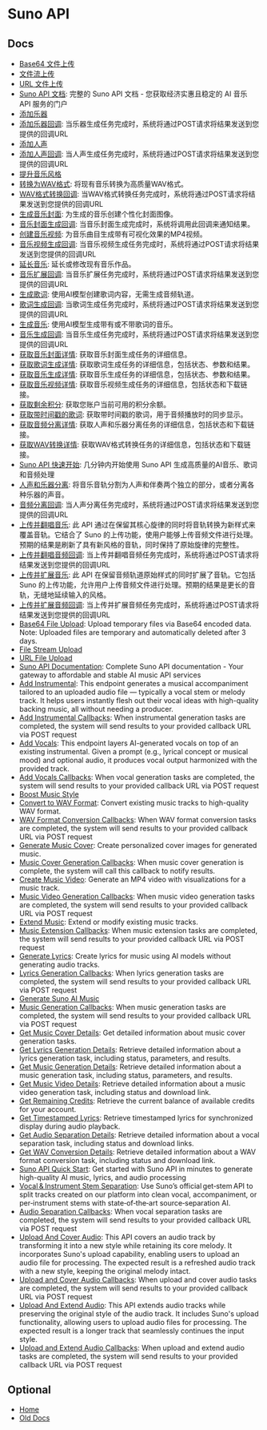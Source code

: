 # Suno API

## Docs

- [Base64 文件上传](https://docs.sunoapi.org/cn/file-upload-api/upload-file-base-64.md)
- [文件流上传](https://docs.sunoapi.org/cn/file-upload-api/upload-file-stream.md)
- [URL 文件上传](https://docs.sunoapi.org/cn/file-upload-api/upload-file-url.md)
- [Suno API 文档](https://docs.sunoapi.org/cn/index.md): 完整的 Suno API 文档 - 您获取经济实惠且稳定的 AI 音乐 API 服务的门户
- [添加乐器](https://docs.sunoapi.org/cn/suno-api/add-instrumental.md)
- [添加乐器回调](https://docs.sunoapi.org/cn/suno-api/add-instrumental-callbacks.md): 当乐器生成任务完成时，系统将通过POST请求将结果发送到您提供的回调URL
- [添加人声](https://docs.sunoapi.org/cn/suno-api/add-vocals.md)
- [添加人声回调](https://docs.sunoapi.org/cn/suno-api/add-vocals-callbacks.md): 当人声生成任务完成时，系统将通过POST请求将结果发送到您提供的回调URL
- [提升音乐风格](https://docs.sunoapi.org/cn/suno-api/boost-music-style.md)
- [转换为WAV格式](https://docs.sunoapi.org/cn/suno-api/convert-to-wav-format.md): 将现有音乐转换为高质量WAV格式。
- [WAV格式转换回调](https://docs.sunoapi.org/cn/suno-api/convert-to-wav-format-callbacks.md): 当WAV格式转换任务完成时，系统将通过POST请求将结果发送到您提供的回调URL
- [生成音乐封面](https://docs.sunoapi.org/cn/suno-api/cover-suno.md): 为生成的音乐创建个性化封面图像。
- [音乐封面生成回调](https://docs.sunoapi.org/cn/suno-api/cover-suno-callbacks.md): 当音乐封面生成完成时，系统将调用此回调来通知结果。
- [创建音乐视频](https://docs.sunoapi.org/cn/suno-api/create-music-video.md): 为音乐曲目生成带有可视化效果的MP4视频。
- [音乐视频生成回调](https://docs.sunoapi.org/cn/suno-api/create-music-video-callbacks.md): 当音乐视频生成任务完成时，系统将通过POST请求将结果发送到您提供的回调URL
- [延长音乐](https://docs.sunoapi.org/cn/suno-api/extend-music.md): 延长或修改现有音乐作品。
- [音乐扩展回调](https://docs.sunoapi.org/cn/suno-api/extend-music-callbacks.md): 当音乐扩展任务完成时，系统将通过POST请求将结果发送到您提供的回调URL
- [生成歌词](https://docs.sunoapi.org/cn/suno-api/generate-lyrics.md): 使用AI模型创建歌词内容，无需生成音频轨道。
- [歌词生成回调](https://docs.sunoapi.org/cn/suno-api/generate-lyrics-callbacks.md): 当歌词生成任务完成时，系统将通过POST请求将结果发送到您提供的回调URL
- [生成音乐](https://docs.sunoapi.org/cn/suno-api/generate-music.md): 使用AI模型生成带有或不带歌词的音乐。
- [音乐生成回调](https://docs.sunoapi.org/cn/suno-api/generate-music-callbacks.md): 当音乐生成任务完成时，系统将通过POST请求将结果发送到您提供的回调URL
- [获取音乐封面详情](https://docs.sunoapi.org/cn/suno-api/get-cover-suno-details.md): 获取音乐封面生成任务的详细信息。
- [获取歌词生成详情](https://docs.sunoapi.org/cn/suno-api/get-lyrics-generation-details.md): 获取歌词生成任务的详细信息，包括状态、参数和结果。
- [获取音乐生成详情](https://docs.sunoapi.org/cn/suno-api/get-music-generation-details.md): 获取音乐生成任务的详细信息，包括状态、参数和结果。
- [获取音乐视频详情](https://docs.sunoapi.org/cn/suno-api/get-music-video-details.md): 获取音乐视频生成任务的详细信息，包括状态和下载链接。
- [获取剩余积分](https://docs.sunoapi.org/cn/suno-api/get-remaining-credits.md): 获取您账户当前可用的积分余额。
- [获取带时间戳的歌词](https://docs.sunoapi.org/cn/suno-api/get-timestamped-lyrics.md): 获取带时间戳的歌词，用于音频播放时的同步显示。
- [获取音频分离详情](https://docs.sunoapi.org/cn/suno-api/get-vocal-separation-details.md): 获取人声和乐器分离任务的详细信息，包括状态和下载链接。
- [获取WAV转换详情](https://docs.sunoapi.org/cn/suno-api/get-wav-conversion-details.md): 获取WAV格式转换任务的详细信息，包括状态和下载链接。
- [Suno API 快速开始](https://docs.sunoapi.org/cn/suno-api/quickstart.md): 几分钟内开始使用 Suno API 生成高质量的AI音乐、歌词和音频处理
- [人声和乐器分离](https://docs.sunoapi.org/cn/suno-api/separate-vocals-from-music.md): 将音乐音轨分割为人声和伴奏两个独立的部分，或者分离各种乐器的声音。
- [音频分离回调](https://docs.sunoapi.org/cn/suno-api/separate-vocals-from-music-callbacks.md): 当人声分离任务完成时，系统将通过POST请求将结果发送到您提供的回调URL
- [上传并翻唱音乐](https://docs.sunoapi.org/cn/suno-api/upload-and-cover-audio.md): 此 API 通过在保留其核心旋律的同时将音轨转换为新样式来覆盖音轨。它结合了 Suno 的上传功能，使用户能够上传音频文件进行处理。预期的结果是刷新了具有新风格的音轨，同时保持了原始旋律的完整性。
- [上传并翻唱音频回调](https://docs.sunoapi.org/cn/suno-api/upload-and-cover-audio-callbacks.md): 当上传并翻唱音频任务完成时，系统将通过POST请求将结果发送到您提供的回调URL
- [上传并扩展音乐](https://docs.sunoapi.org/cn/suno-api/upload-and-extend-audio.md): 此 API 在保留音频轨道原始样式的同时扩展了音轨。它包括 Suno 的上传功能，允许用户上传音频文件进行处理。预期的结果是更长的音轨，无缝地延续输入的风格。
- [上传并扩展音频回调](https://docs.sunoapi.org/cn/suno-api/upload-and-extend-audio-callbacks.md): 当上传并扩展音频任务完成时，系统将通过POST请求将结果发送到您提供的回调URL
- [Base64 File Upload](https://docs.sunoapi.org/file-upload-api/upload-file-base-64.md): Upload temporary files via Base64 encoded data. Note: Uploaded files are temporary and automatically deleted after 3 days.
- [File Stream Upload](https://docs.sunoapi.org/file-upload-api/upload-file-stream.md)
- [URL File Upload](https://docs.sunoapi.org/file-upload-api/upload-file-url.md)
- [Suno API Documentation](https://docs.sunoapi.org/index.md): Complete Suno API documentation - Your gateway to affordable and stable AI music API services
- [Add Instrumental](https://docs.sunoapi.org/suno-api/add-instrumental.md): This endpoint generates a musical accompaniment tailored to an uploaded audio file — typically a vocal stem or melody track. It helps users instantly flesh out their vocal ideas with high-quality backing music, all without needing a producer.
- [Add Instrumental Callbacks](https://docs.sunoapi.org/suno-api/add-instrumental-callbacks.md): When instrumental generation tasks are completed, the system will send results to your provided callback URL via POST request
- [Add Vocals](https://docs.sunoapi.org/suno-api/add-vocals.md): This endpoint layers AI-generated vocals on top of an existing instrumental. Given a prompt (e.g., lyrical concept or musical mood) and optional audio, it produces vocal output harmonized with the provided track.
- [Add Vocals Callbacks](https://docs.sunoapi.org/suno-api/add-vocals-callbacks.md): When vocal generation tasks are completed, the system will send results to your provided callback URL via POST request
- [Boost Music Style](https://docs.sunoapi.org/suno-api/boost-music-style.md)
- [Convert to WAV Format](https://docs.sunoapi.org/suno-api/convert-to-wav-format.md): Convert existing music tracks to high-quality WAV format.
- [WAV Format Conversion Callbacks](https://docs.sunoapi.org/suno-api/convert-to-wav-format-callbacks.md): When WAV format conversion tasks are completed, the system will send results to your provided callback URL via POST request
- [Generate Music Cover](https://docs.sunoapi.org/suno-api/cover-suno.md): Create personalized cover images for generated music.
- [Music Cover Generation Callbacks](https://docs.sunoapi.org/suno-api/cover-suno-callbacks.md): When music cover generation is complete, the system will call this callback to notify results.
- [Create Music Video](https://docs.sunoapi.org/suno-api/create-music-video.md): Generate an MP4 video with visualizations for a music track.
- [Music Video Generation Callbacks](https://docs.sunoapi.org/suno-api/create-music-video-callbacks.md): When music video generation tasks are completed, the system will send results to your provided callback URL via POST request
- [Extend Music](https://docs.sunoapi.org/suno-api/extend-music.md): Extend or modify existing music tracks.
- [Music Extension Callbacks](https://docs.sunoapi.org/suno-api/extend-music-callbacks.md): When music extension tasks are completed, the system will send results to your provided callback URL via POST request
- [Generate Lyrics](https://docs.sunoapi.org/suno-api/generate-lyrics.md): Create lyrics for music using AI models without generating audio tracks.
- [Lyrics Generation Callbacks](https://docs.sunoapi.org/suno-api/generate-lyrics-callbacks.md): When lyrics generation tasks are completed, the system will send results to your provided callback URL via POST request
- [Generate Suno AI Music](https://docs.sunoapi.org/suno-api/generate-music.md)
- [Music Generation Callbacks](https://docs.sunoapi.org/suno-api/generate-music-callbacks.md): When music generation tasks are completed, the system will send results to your provided callback URL via POST request
- [Get Music Cover Details](https://docs.sunoapi.org/suno-api/get-cover-suno-details.md): Get detailed information about music cover generation tasks.
- [Get Lyrics Generation Details](https://docs.sunoapi.org/suno-api/get-lyrics-generation-details.md): Retrieve detailed information about a lyrics generation task, including status, parameters, and results.
- [Get Music Generation Details](https://docs.sunoapi.org/suno-api/get-music-generation-details.md): Retrieve detailed information about a music generation task, including status, parameters, and results.
- [Get Music Video Details](https://docs.sunoapi.org/suno-api/get-music-video-details.md): Retrieve detailed information about a music video generation task, including status and download link.
- [Get Remaining Credits](https://docs.sunoapi.org/suno-api/get-remaining-credits.md): Retrieve the current balance of available credits for your account.
- [Get Timestamped Lyrics](https://docs.sunoapi.org/suno-api/get-timestamped-lyrics.md): Retrieve timestamped lyrics for synchronized display during audio playback.
- [Get Audio Separation Details](https://docs.sunoapi.org/suno-api/get-vocal-separation-details.md): Retrieve detailed information about a vocal separation task, including status and download links.
- [Get WAV Conversion Details](https://docs.sunoapi.org/suno-api/get-wav-conversion-details.md): Retrieve detailed information about a WAV format conversion task, including status and download link.
- [Suno API Quick Start](https://docs.sunoapi.org/suno-api/quickstart.md): Get started with Suno API in minutes to generate high-quality AI music, lyrics, and audio processing
- [Vocal & Instrument Stem Separation](https://docs.sunoapi.org/suno-api/separate-vocals-from-music.md): Use Suno’s official get‑stem API to split tracks created on our platform into clean vocal, accompaniment, or per‑instrument stems with state‑of‑the‑art source‑separation AI.
- [Audio Separation Callbacks](https://docs.sunoapi.org/suno-api/separate-vocals-from-music-callbacks.md): When vocal separation tasks are completed, the system will send results to your provided callback URL via POST request
- [Upload And Cover Audio](https://docs.sunoapi.org/suno-api/upload-and-cover-audio.md): This API covers an audio track by transforming it into a new style while retaining its core melody. It incorporates Suno's upload capability, enabling users to upload an audio file for processing. The expected result is a refreshed audio track with a new style, keeping the original melody intact.
- [Upload and Cover Audio Callbacks](https://docs.sunoapi.org/suno-api/upload-and-cover-audio-callbacks.md): When upload and cover audio tasks are completed, the system will send results to your provided callback URL via POST request
- [Upload And Extend Audio](https://docs.sunoapi.org/suno-api/upload-and-extend-audio.md): This API extends audio tracks while preserving the original style of the audio track. It includes Suno's upload functionality, allowing users to upload audio files for processing. The expected result is a longer track that seamlessly continues the input style.
- [Upload and Extend Audio Callbacks](https://docs.sunoapi.org/suno-api/upload-and-extend-audio-callbacks.md): When upload and extend audio tasks are completed, the system will send results to your provided callback URL via POST request


## Optional

- [Home](https://sunoapi.org/)
- [Old Docs](https://old-docs.sunoapi.org/)